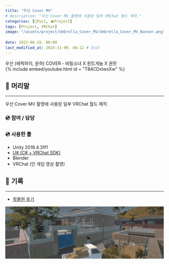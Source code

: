 ```yaml
---
title: "우산 Cover MV"
# description: "우산 Cover MV 촬영에 사용된 일부 VRChat 월드 제작."
categories: [📀Post, 🫐Project]
tags: [Project, VRChat]
image: "/assets/project/Umbrella_Cover_MV/Umbrella_Cover_MV_Banner.png"

date: 2022-06-28. 00:00
last_modified_at: 2024-11-09. 08:12 # Init
---
```


우산 (에픽하이, 윤하) COVER - 비밀소녀 X 뢴트게늄 X 권민  
{% include embed/youtube.html id = "T84CDxlwsXw" %}

## 📀 머리말

---

우산 Cover MV 촬영에 사용된 일부 VRChat 월드 제작.  

### 💿 참여 / 담당

### 💿 사용한 툴

- Unity 2019.4.31f1
- [U# (C# + VRChat SDK)](https://udonsharp.docs.vrchat.com/)
- Blender
- VRChat (인 게임 영상 촬영)

## 📀 기록

---

- [왁물원 후기](https://cafe.naver.com/steamindiegame/6697504)

![Umbrella_Cover_MV_Banner](/assets/project/Umbrella_Cover_MV/Umbrella_Cover_MV_Banner.png)  
